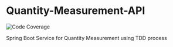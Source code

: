 # Quantity-Measurement-API
![Code Coverage](https://img.shields.io/codecov/c/gh/BL-AniketChile/Quantity-Measurement-API?color=BLUE&logo=java&logoColor=orange&style=for-the-badge&token=f39130b1c9e64e219785e472a3a475cb)

Spring Boot Service for Quantity Measurement using TDD process
